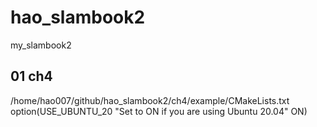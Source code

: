 <!--
 * @Author: zhanghao
 * @Date: 2022-09-08 15:41:05
 * @LastEditTime: 2022-09-15 21:55:02
 * @FilePath: /hao_slambook2/README.md
 * @Description: 
-->
# hao_slambook2
my_slambook2

## 01 ch4
/home/hao007/github/hao_slambook2/ch4/example/CMakeLists.txt
option(USE_UBUNTU_20 "Set to ON if you are using Ubuntu 20.04" ON)
